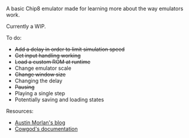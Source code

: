 A basic Chip8 emulator made for learning more about the way emulators work.

Currently a WIP.

To do:
- ~~Add a delay in order to limit simulation speed~~
- ~~Get input handling working~~
- ~~Load a custom ROM at runtime~~
- Change emulator scale
- ~~Change window size~~
- Changing the delay
- ~~Pausing~~
- Playing a single step
- Potentially saving and loading states

Resources:
- [Austin Morlan's blog](https://austinmorlan.com/posts/chip8_emulator/)
- [Cowgod's documentation](http://devernay.free.fr/hacks/chip8/C8TECH10.HTM#0.1)

